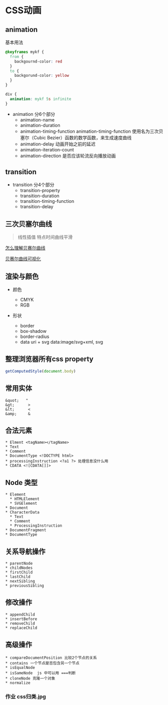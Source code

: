 # CSS动画

## animation

基本用法
```css
@keyframes mykf {
  from {
    backgournd-color: red
  }
  to {
    backgorund-color: yellow
  }
}

div {
  animation: mykf 5s infinite
}
```
  * animation 分6个部分
      * animation-name
      * animation-duration
      * animation-timing-function animation-timing-function 使用名为三次贝塞尔（Cubic Bezier）函数的数学函数，来生成速度曲线
      * animation-delay   动画开始之前的延迟
      * animation-iteration-count
      * animation-direction 是否应该轮流反向播放动画

## transition
  * transition 分4个部分
    * transition-property
    * transition-duration
    * transition-timing-function
    * transition-delay

## 三次贝塞尔曲线 
> 线性插值  特点时间曲线平滑

 [怎么理解贝赛尔曲线](https://www.zhihu.com/question/29565629)

 [贝赛尔曲线可视化](https://cubic-bezier.com/#.17,.67,.83,.67)



 ## 渲染与颜色
  * 颜色
    * CMYK
    * RGB

  * 形状
    * border
    * box-shadow
    * border-radius
    * data uri  + svg  data:image/svg+xml, svg


 ## 整理浏览器所有css property
 ```js
 getComputedStyle(document.body)
 ``` 


 ## 常用实体
  ```'
  &quot;   "
  &gt;      >
  &lt;      <
  &amp;     &
  ```

  ## 合法元素
    * Elment <tagName></tagName>
    * Text
    * Comment
    * DocumentType <!DOCTYPE html>
    * processingInstruction <?a1 ?> 处理信息没什么用
    * CDATA <![CDATA[]]>

  ## Node 类型
    * Element
      * HTMLElement
      * SVGElement
    * Document
    * CharacterData
      * Text
      * Comment
      * ProcessingInstruction
    * DocumentFragment
    * DocumentType

  ## 关系导航操作
    * parentNode
    * childNodes
    * firstChild
    * lastChild
    * nextSibling
    * previousSibling

  ## 修改操作
    * appendChild
    * insertBefore
    * removeChild
    * replaceChild
  
  ## 高级操作
    * compareDocumentPosition 比较2个节点的关系
    * contains 一个节点是否包含另一个节点
    * isEqualNode
    * isSameNode  js 中可以用 ===判断
    * cloneNode 克隆一个对象
    * normalize

### 作业 css归类.jpg